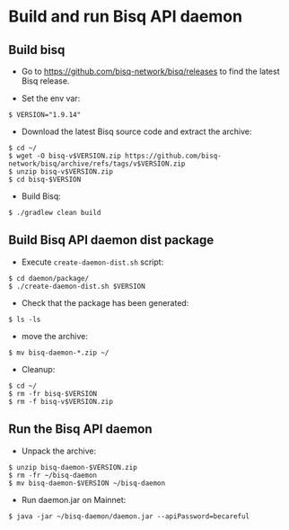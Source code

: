 # Build and run Bisq API daemon

## Build bisq

* Go to https://github.com/bisq-network/bisq/releases to find the latest Bisq release.

* Set the env var:
```shell
$ VERSION="1.9.14"
```

* Download the latest Bisq source code and extract the archive:
```shell
$ cd ~/
$ wget -O bisq-v$VERSION.zip https://github.com/bisq-network/bisq/archive/refs/tags/v$VERSION.zip
$ unzip bisq-v$VERSION.zip
$ cd bisq-$VERSION
```

* Build Bisq:
```shell
$ ./gradlew clean build
```


## Build Bisq API daemon dist package

* Execute `create-daemon-dist.sh` script:
```shell
$ cd daemon/package/
$ ./create-daemon-dist.sh $VERSION
```

* Check that the package has been generated:
```shell
$ ls -ls
```

* move the archive:
```shell
$ mv bisq-daemon-*.zip ~/
```

* Cleanup:
```shell
$ cd ~/
$ rm -fr bisq-$VERSION
$ rm -f bisq-v$VERSION.zip
```


## Run the Bisq API daemon

* Unpack the archive: 
```shell
$ unzip bisq-daemon-$VERSION.zip
$ rm -fr ~/bisq-daemon
$ mv bisq-daemon-$VERSION ~/bisq-daemon
```

* Run daemon.jar on Mainnet:
```shell
$ java -jar ~/bisq-daemon/daemon.jar --apiPassword=becareful
```
